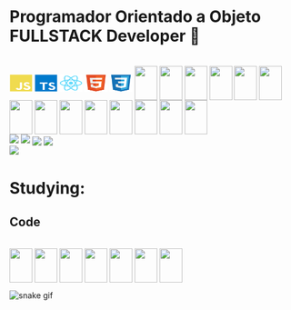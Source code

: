# Programador Orientado a Objeto FULLSTACK Developer :rocket: 

<div style="display: inline_block"><br>
  <img align="center" alt="Js" height="30" width="40" src="https://raw.githubusercontent.com/devicons/devicon/master/icons/javascript/javascript-plain.svg">
  <img align="center" alt="Ts" height="30" width="40" src="https://raw.githubusercontent.com/devicons/devicon/master/icons/typescript/typescript-plain.svg">
  <img align="center" alt="React" height="30" width="40" src="https://raw.githubusercontent.com/devicons/devicon/master/icons/react/react-original.svg">
  <img align="center" alt="HTML" height="30" width="40" src="https://raw.githubusercontent.com/devicons/devicon/master/icons/html5/html5-original.svg">
  <img align="center" alt="CSS" height="30" width="40" src="https://raw.githubusercontent.com/devicons/devicon/master/icons/css3/css3-original.svg">
  <img align="center" src="https://cdn.jsdelivr.net/gh/devicons/devicon/icons/java/java-original.svg" height="60" width="40" />
  <img align="center" src="https://cdn.jsdelivr.net/gh/devicons/devicon/icons/python/python-original.svg"  height="60" width="40" />
  <img align="center"  src="https://cdn.jsdelivr.net/gh/devicons/devicon/icons/angularjs/angularjs-original.svg" height="60" width="40" />
  <img align="center" src="https://cdn.jsdelivr.net/gh/devicons/devicon/icons/vuejs/vuejs-original.svg" height="60" width="40" />
  <img align="center" src="https://cdn.jsdelivr.net/gh/devicons/devicon/icons/php/php-original.svg" height="60" width="40" />
  <img align="center" src="https://cdn.jsdelivr.net/gh/devicons/devicon/icons/bulma/bulma-plain.svg" height="60" width="40" />
  <img align="center" src="https://cdn.jsdelivr.net/gh/devicons/devicon/icons/coffeescript/coffeescript-original.svg" height="60" width="40" />
  <img align="center" src="https://cdn.jsdelivr.net/gh/devicons/devicon/icons/nestjs/nestjs-plain.svg" height="60" width="40" />
  <img align="center" src="https://cdn.jsdelivr.net/gh/devicons/devicon/icons/nodejs/nodejs-original.svg" height="60" width="40" />
  <img align="center" src="https://cdn.jsdelivr.net/gh/devicons/devicon/icons/postgresql/postgresql-plain.svg" height="60" width="40" />
  <img align="center" src="https://cdn.jsdelivr.net/gh/devicons/devicon/icons/mysql/mysql-original.svg" height="60" width="40" />
  <img align="center" src="https://cdn.jsdelivr.net/gh/devicons/devicon/icons/bootstrap/bootstrap-original.svg" height="60" width="40" />
  <img align="center" src="https://cdn.jsdelivr.net/gh/devicons/devicon/icons/bash/bash-original.svg" height="60" width="40" />
  <img align="center" src="https://cdn.jsdelivr.net/gh/devicons/devicon/icons/spring/spring-original.svg" height="60" width="40" />
<div>  
<img height="180em" src="https://github-readme-stats.vercel.app/api/top-langs/?username=ProgramadorOrientadoaObjeto&layout=compact&langs_count=16&theme=dark"/>
<img height="180em" src="https://github-readme-stats.vercel.app/api?username=ProgramadorOrientadoaObjeto&theme=dark">
  <img align="center" height="180em" src="https://streak-stats.demolab.com/?user=ProgramadorOrientadoaObjeto&theme=dark"/>
  <img align="center" height="18em" src="https://komarev.com/ghpvc/?username=ProgramadorOrientadoaObjeto&color=blueviolet">
</div>

<div>
  <img src="https://i.pinimg.com/originals/9c/8c/db/9c8cdbb2bd7b637edd5b3a767b74153a.gif" />
</div>

<h1>Studying:</h1>
<h2>Code</h2>
<div style="display: inline_block"><br>
  <img align="center" src="https://cdn.jsdelivr.net/gh/devicons/devicon/icons/java/java-original.svg" height="60" width="40" />
  <img align="center" src="https://cdn.jsdelivr.net/gh/devicons/devicon/icons/python/python-original.svg"  height="60" width="40" />
  <img align="center"  src="https://cdn.jsdelivr.net/gh/devicons/devicon/icons/angularjs/angularjs-original.svg" height="60" width="40" />
  <img align="center" src="https://cdn.jsdelivr.net/gh/devicons/devicon/icons/vuejs/vuejs-original.svg" height="60" width="40" />
  <img align="center" src="https://cdn.jsdelivr.net/gh/devicons/devicon/icons/php/php-original.svg" height="60" width="40" />
  <img align="center" src="https://cdn.jsdelivr.net/gh/devicons/devicon/icons/nestjs/nestjs-plain.svg" height="60" width="40" />
  <img align="center" src="https://cdn.jsdelivr.net/gh/devicons/devicon/icons/spring/spring-original.svg" height="60" width="40" />
</div>
  
![snake gif](https://github.com/ProgramadorOrientadoaObjeto/ProgramadorOrientadoaObjeto/blob/output/github-contribution-grid-snake.svg)
